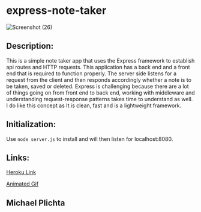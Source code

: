 # express-note-taker

![Screenshot (26)](https://user-images.githubusercontent.com/58678985/76044692-4df55900-5f18-11ea-8079-a8132f2c6d9b.png)

## Description:
This is a simple note taker app that uses the Express framework to establish api routes and HTTP requests. This application has a back end and a front end that is required to function properly. The server side listens for a request from the client and then responds accordingly whether a note is to be taken, saved or deleted. Express is challenging because there are a lot of things going on from front end to back end, working with middleware and understanding request-response patterns takes time to understand as well. I do like this concept as It is clean, fast and is a lightweight framework. 

## Initialization:
Use `node server.js` to install and will then listen for localhost:8080.

## Links:

[Heroku Link](https://secure-journey-72287.herokuapp.com/)

[Animated Gif](https://drive.google.com/file/d/1VBtBT_u2FrAn-egPCVBPFaYEJMLov2vV/view)

## Michael Plichta
